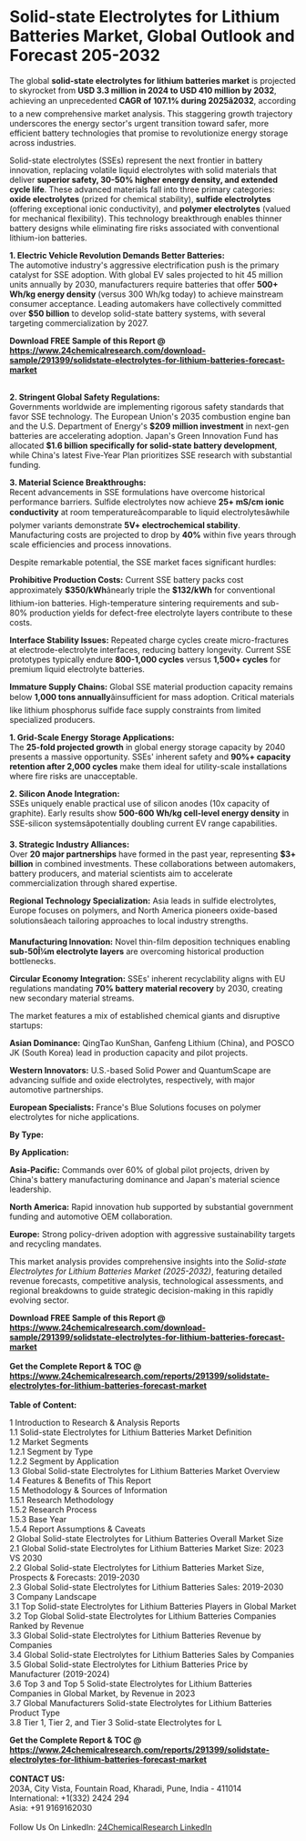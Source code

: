 <h1>Solid-state Electrolytes for Lithium Batteries Market, Global Outlook and Forecast 205-2032</h1><p>The global <strong>solid-state electrolytes for lithium batteries market</strong> is projected to skyrocket from <strong>USD 3.3 million in 2024 to USD 410 million by 2032</strong>, achieving an unprecedented <strong>CAGR of 107.1% during 2025â2032</strong>, according to a new comprehensive market analysis. This staggering growth trajectory underscores the energy sector's urgent transition toward safer, more efficient battery technologies that promise to revolutionize energy storage across industries.</p><p>Solid-state electrolytes (SSEs) represent the next frontier in battery innovation, replacing volatile liquid electrolytes with solid materials that deliver <strong>superior safety, 30-50% higher energy density, and extended cycle life</strong>. These advanced materials fall into three primary categories: <strong>oxide electrolytes</strong> (prized for chemical stability), <strong>sulfide electrolytes</strong> (offering exceptional ionic conductivity), and <strong>polymer electrolytes</strong> (valued for mechanical flexibility). This technology breakthrough enables thinner battery designs while eliminating fire risks associated with conventional lithium-ion batteries.</p><p><strong>1. Electric Vehicle Revolution Demands Better Batteries:</strong><br>
The automotive industry's aggressive electrification push is the primary catalyst for SSE adoption. With global EV sales projected to hit 45 million units annually by 2030, manufacturers require batteries that offer <strong>500+ Wh/kg energy density</strong> (versus 300 Wh/kg today) to achieve mainstream consumer acceptance. Leading automakers have collectively committed over <strong>$50 billion</strong> to develop solid-state battery systems, with several targeting commercialization by 2027.</p><div><b>Download FREE Sample of this Report @ 
            <a href="https://www.24chemicalresearch.com/download-sample/291399/solidstate-electrolytes-for-lithium-batteries-forecast-market">
            https://www.24chemicalresearch.com/download-sample/291399/solidstate-electrolytes-for-lithium-batteries-forecast-market</a></b></div><br><p><strong>2. Stringent Global Safety Regulations:</strong><br>
Governments worldwide are implementing rigorous safety standards that favor SSE technology. The European Union's 2035 combustion engine ban and the U.S. Department of Energy's <strong>$209 million investment</strong> in next-gen batteries are accelerating adoption. Japan's Green Innovation Fund has allocated <strong>$1.6 billion specifically for solid-state battery development</strong>, while China's latest Five-Year Plan prioritizes SSE research with substantial funding.</p><p><strong>3. Material Science Breakthroughs:</strong><br>
Recent advancements in SSE formulations have overcome historical performance barriers. Sulfide electrolytes now achieve <strong>25+ mS/cm ionic conductivity</strong> at room temperatureâcomparable to liquid electrolytesâwhile polymer variants demonstrate <strong>5V+ electrochemical stability</strong>. Manufacturing costs are projected to drop by <strong>40%</strong> within five years through scale efficiencies and process innovations.</p><p>Despite remarkable potential, the SSE market faces significant hurdles:</p><p><strong>Prohibitive Production Costs:</strong> Current SSE battery packs cost approximately <strong>$350/kWh</strong>ânearly triple the <strong>$132/kWh</strong> for conventional lithium-ion batteries. High-temperature sintering requirements and sub-80% production yields for defect-free electrolyte layers contribute to these costs.</p><p><strong>Interface Stability Issues:</strong> Repeated charge cycles create micro-fractures at electrode-electrolyte interfaces, reducing battery longevity. Current SSE prototypes typically endure <strong>800-1,000 cycles</strong> versus <strong>1,500+ cycles</strong> for premium liquid electrolyte batteries.</p><p><strong>Immature Supply Chains:</strong> Global SSE material production capacity remains below <strong>1,000 tons annually</strong>âinsufficient for mass adoption. Critical materials like lithium phosphorus sulfide face supply constraints from limited specialized producers.</p><p><strong>1. Grid-Scale Energy Storage Applications:</strong><br>
The <strong>25-fold projected growth</strong> in global energy storage capacity by 2040 presents a massive opportunity. SSEs' inherent safety and <strong>90%+ capacity retention after 2,000 cycles</strong> make them ideal for utility-scale installations where fire risks are unacceptable.</p><p><strong>2. Silicon Anode Integration:</strong><br>
SSEs uniquely enable practical use of silicon anodes (10x capacity of graphite). Early results show <strong>500-600 Wh/kg cell-level energy density</strong> in SSE-silicon systemsâpotentially doubling current EV range capabilities.</p><p><strong>3. Strategic Industry Alliances:</strong><br>
Over <strong>20 major partnerships</strong> have formed in the past year, representing <strong>$3+ billion</strong> in combined investments. These collaborations between automakers, battery producers, and material scientists aim to accelerate commercialization through shared expertise.</p><p><strong>Regional Technology Specialization:</strong> Asia leads in sulfide electrolytes, Europe focuses on polymers, and North America pioneers oxide-based solutionsâeach tailoring approaches to local industry strengths.</p><p><strong>Manufacturing Innovation:</strong> Novel thin-film deposition techniques enabling <strong>sub-50Î¼m electrolyte layers</strong> are overcoming historical production bottlenecks.</p><p><strong>Circular Economy Integration:</strong> SSEs' inherent recyclability aligns with EU regulations mandating <strong>70% battery material recovery</strong> by 2030, creating new secondary material streams.</p><p>The market features a mix of established chemical giants and disruptive startups:</p><p><strong>Asian Dominance:</strong> QingTao KunShan, Ganfeng Lithium (China), and POSCO JK (South Korea) lead in production capacity and pilot projects.</p><p><strong>Western Innovators:</strong> U.S.-based Solid Power and QuantumScape are advancing sulfide and oxide electrolytes, respectively, with major automotive partnerships.</p><p><strong>European Specialists:</strong> France's Blue Solutions focuses on polymer electrolytes for niche applications.</p><p><strong>By Type:</strong></p><p><strong>By Application:</strong></p><p><strong>Asia-Pacific:</strong> Commands over 60% of global pilot projects, driven by China's battery manufacturing dominance and Japan's material science leadership.</p><p><strong>North America:</strong> Rapid innovation hub supported by substantial government funding and automotive OEM collaboration.</p><p><strong>Europe:</strong> Strong policy-driven adoption with aggressive sustainability targets and recycling mandates.</p><p>This market analysis provides comprehensive insights into the <em>Solid-state Electrolytes for Lithium Batteries Market (2025-2032)</em>, featuring detailed revenue forecasts, competitive analysis, technological assessments, and regional breakdowns to guide strategic decision-making in this rapidly evolving sector.</p><div><b>Download FREE Sample of this Report @ 
            <a href="https://www.24chemicalresearch.com/download-sample/291399/solidstate-electrolytes-for-lithium-batteries-forecast-market">
            https://www.24chemicalresearch.com/download-sample/291399/solidstate-electrolytes-for-lithium-batteries-forecast-market</a></b></div><br><div><b>Get the Complete Report & TOC @ 
            <a href="https://www.24chemicalresearch.com/reports/291399/solidstate-electrolytes-for-lithium-batteries-forecast-market">
            https://www.24chemicalresearch.com/reports/291399/solidstate-electrolytes-for-lithium-batteries-forecast-market</a></b></div><br>
            <b>Table of Content:</b><p>1 Introduction to Research & Analysis Reports<br />
 1.1 Solid-state Electrolytes for Lithium Batteries Market Definition<br />
 1.2 Market Segments<br />
 1.2.1 Segment by Type<br />
 1.2.2 Segment by Application<br />
 1.3 Global Solid-state Electrolytes for Lithium Batteries Market Overview<br />
 1.4 Features & Benefits of This Report<br />
 1.5 Methodology & Sources of Information<br />
 1.5.1 Research Methodology<br />
 1.5.2 Research Process<br />
 1.5.3 Base Year<br />
 1.5.4 Report Assumptions & Caveats<br />
2 Global Solid-state Electrolytes for Lithium Batteries Overall Market Size<br />
 2.1 Global Solid-state Electrolytes for Lithium Batteries Market Size: 2023 VS 2030<br />
 2.2 Global Solid-state Electrolytes for Lithium Batteries Market Size, Prospects & Forecasts: 2019-2030<br />
 2.3 Global Solid-state Electrolytes for Lithium Batteries Sales: 2019-2030<br />
3 Company Landscape<br />
 3.1 Top Solid-state Electrolytes for Lithium Batteries Players in Global Market<br />
 3.2 Top Global Solid-state Electrolytes for Lithium Batteries Companies Ranked by Revenue<br />
 3.3 Global Solid-state Electrolytes for Lithium Batteries Revenue by Companies<br />
 3.4 Global Solid-state Electrolytes for Lithium Batteries Sales by Companies<br />
 3.5 Global Solid-state Electrolytes for Lithium Batteries Price by Manufacturer (2019-2024)<br />
 3.6 Top 3 and Top 5 Solid-state Electrolytes for Lithium Batteries Companies in Global Market, by Revenue in 2023<br />
 3.7 Global Manufacturers Solid-state Electrolytes for Lithium Batteries Product Type<br />
 3.8 Tier 1, Tier 2, and Tier 3 Solid-state Electrolytes for L</p><div><b>Get the Complete Report & TOC @ 
            <a href="https://www.24chemicalresearch.com/reports/291399/solidstate-electrolytes-for-lithium-batteries-forecast-market">
            https://www.24chemicalresearch.com/reports/291399/solidstate-electrolytes-for-lithium-batteries-forecast-market</a></b></div><br><b>CONTACT US:</b><br>
            203A, City Vista, Fountain Road, Kharadi, Pune, India - 411014<br>
            International: +1(332) 2424 294<br>
            Asia: +91 9169162030 <br><br>
            Follow Us On LinkedIn: <a href="https://www.linkedin.com/company/24chemicalresearch/">24ChemicalResearch LinkedIn</a>